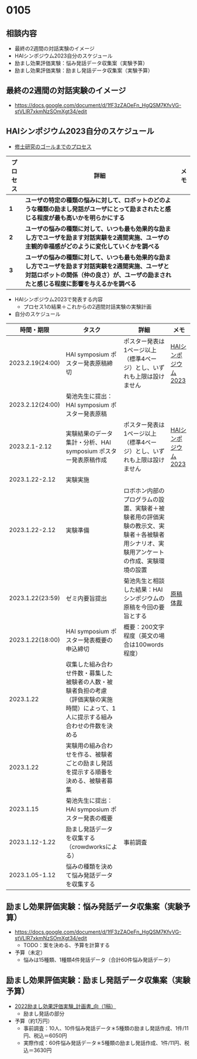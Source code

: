# 0105

## 相談内容
- 最終の2週間の対話実験のイメージ
- HAIシンポジウム2023自分のスケジュール
- 励まし効果評価実験：悩み発話データ収集案（実験予算）
- 励まし効果評価実験：励まし発話データ収集案（実験予算）

## 最終の2週間の対話実験のイメージ
- https://docs.google.com/document/d/1fF3zZAOeFn_HgQSM7KfvVG-stVLlR7xkmNzSOmXgt34/edit

## HAIシンポジウム2023自分のスケジュール
- [修士研究のゴールまでのプロセス](https://github.com/kikuchiken-waseda/Xiang-Lingxuan/blob/master/M1/seminar/autumn/Schedule%20for%202023HAI%20symposium.md)

|プロセス|詳細|メモ|
|----|----|----|
|**1**|**ユーザの特定の種類の悩みに対して、ロボットのどのような種類の励まし発話がユーザにとって励まされたと感じる程度が最も高いかを明らかにする**||
|**2**|**ユーザの悩みの種類に対して、いつも最も効果的な励まし方でユーザを励ます対話実験を2週間実施、ユーザの主観的幸福感がどのように変化していくかを調べる**||
|**3**|**ユーザの悩みの種類に対して、いつも最も効果的な励まし方でユーザを励ます対話実験を2週間実施、ユーザと対話ロボットの関係（仲の良さ）が、ユーザの励まされたと感じる程度に影響を与えるかを調べる**||
- HAIシンポジウム2023で発表する内容
  - プロセス1の結果＋これからの2週間対話実験の実験計画
- 自分のスケジュール

|時間・期限|タスク|詳細|メモ|
|----|----|----|----|
|2023.2.19(24:00)|HAI symposium ポスター発表原稿締切|ポスター発表は1ページ以上（標準4ページ）とし、いずれも上限は設けません|[HAIシンポジウム 2023](https://hai-conference.net/symp2023/information.php)|
|2023.2.12(24:00)|菊池先生に提出：HAI symposium ポスター発表原稿||
|2023.2.1-2.12|実験結果のデータ集計・分析、HAI symposium ポスター発表原稿作成|ポスター発表は1ページ以上（標準4ページ）とし、いずれも上限は設けません|[HAIシンポジウム 2023](https://hai-conference.net/symp2023/information.php)|
|2023.1.22-2.12|実験実施|||
|2023.1.22-2.12|実験準備|ロボホン内部のプログラムの設置、実験者＋被験者用の評価実験の教示文、実験者＋各被験者用シナリオ、実験用アンケートの作成、実験環境の設置||
|2023.1.22(23:59)|ゼミ内要旨提出|菊池先生と相談した結果：HAIシンポジウムの原稿を今回の要旨とする|[原稿体裁](https://www.ai-gakkai.or.jp/sig/announce/sig-style/)|
|2023.1.22(18:00)|HAI symposium ポスター発表概要の申込締切|概要：200文字程度（英文の場合は100words程度）||
|2023.1.22|収集した組み合わせ件数・募集した被験者の人数・被験者負担の考慮（評価実験の実施時間）によって、1人に提示する組み合わせの件数を決める|||
|2023.1.22|実験用の組み合わせを作る、被験者ごとの励まし発話を提示する順番を決める、被験者募集|||
|2023.1.15|菊池先生に提出：HAI symposium ポスター発表の概要|||
|2023.1.12-1.22|励まし発話データを収集する（crowdworksによる）|事前調査||
|2023.1.05-1.12|悩みの種類を決めて悩み発話データを収集する|||


## 励まし効果評価実験：悩み発話データ収集案（実験予算）
- https://docs.google.com/document/d/1fF3zZAOeFn_HgQSM7KfvVG-stVLlR7xkmNzSOmXgt34/edit
  - TODO：案を決める、予算を計算する
- 予算（未定）
  - 悩みは15種類、1種類4件発話データ（合計60件悩み発話データ）

## 励まし効果評価実験：励まし発話データ収集案（実験予算）
- [2022励まし効果評価実験_計画書_向（1稿）](https://github.com/kikuchiken-waseda/Xiang-Lingxuan/blob/master/M1/lecture/2022%E5%8A%B1%E3%81%BE%E3%81%97%E5%8A%B9%E6%9E%9C%E8%A9%95%E4%BE%A1%E5%AE%9F%E9%A8%93_%E8%A8%88%E7%94%BB%E6%9B%B8_%E5%90%91%EF%BC%881%E7%A8%BF%EF%BC%89.pdf)
  - 励まし発話の部分
- 予算（約1万円）
  - 事前調査：10人、10件悩み発話データ＊5種類の励まし発話作成、1件/11円、税込＝6050円
  - 実際作成：60件悩み発話データ＊5種類の励まし発話作成、1件/11円、税込＝3630円
